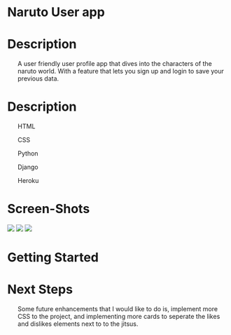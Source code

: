 <h1>Naruto User app</h1>
<h1>Description</h1>
<ul>A user friendly user profile app that dives into the characters of the naruto world. With a feature that lets you sign up and login to save your previous data.</ul>

<h1>Description</h1>
<ul>HTML</ul>
<ul>CSS</ul>
<ul>Python</ul>
<ul>Django</ul>
<ul>Heroku</ul>

<h1>Screen-Shots</h1>
<img src="https://i.imgur.com/j0pNqEO.png">
<img src="https://i.imgur.com/v8N5OeW.png">
<img src="https://i.imgur.com/sl87te7.png">

<h1>Getting Started</h1>


<h1>Next Steps</h1>
<ul>Some future enhancements that I would like to do is, implement more CSS to the project, and implementing more cards to seperate the likes and dislikes elements next to to the jitsus.</ul>
